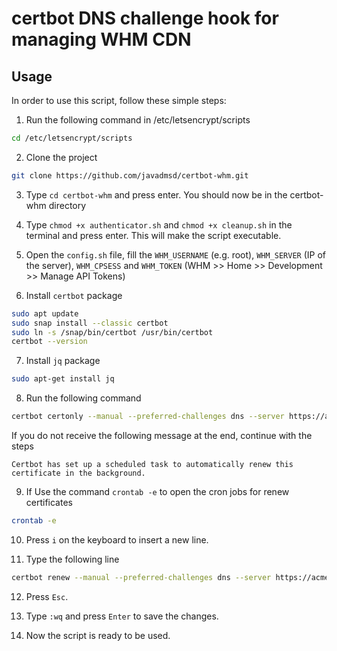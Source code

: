 # certbot DNS challenge hook for managing WHM CDN

## Usage

In order to use this script, follow these simple steps:

1. Run the following command in /etc/letsencrypt/scripts

```bash
cd /etc/letsencrypt/scripts
```

2. Clone the project

```bash
git clone https://github.com/javadmsd/certbot-whm.git
```

3. Type `cd certbot-whm` and press enter. You should now be in the certbot-whm directory

4. Type `chmod +x authenticator.sh` and `chmod +x cleanup.sh` in the terminal and press enter. This will make the script executable.

5. Open the `config.sh` file, fill the `WHM_USERNAME` (e.g. root), `WHM_SERVER` (IP of the server), `WHM_CPSESS` and `WHM_TOKEN` (WHM >> Home >> Development >> Manage API Tokens)

6. Install `certbot` package

```bash
sudo apt update
sudo snap install --classic certbot
sudo ln -s /snap/bin/certbot /usr/bin/certbot
certbot --version
```

7. Install `jq` package

```bash
sudo apt-get install jq
```

8. Run the following command

```bash
certbot certonly --manual --preferred-challenges dns --server https://acme-v02.api.letsencrypt.org/directory --manual-auth-hook ./authenticator.sh --manual-cleanup-hook ./cleanup.sh -d *.example.com
```

If you do not receive the following message at the end, continue with the steps

```
Certbot has set up a scheduled task to automatically renew this certificate in the background.
```

9. If Use the command `crontab -e` to open the cron jobs for renew certificates

```bash
crontab -e
```

10. Press `i` on the keyboard to insert a new line.

11. Type the following line

```bash
certbot renew --manual --preferred-challenges dns --server https://acme-v02.api.letsencrypt.org/directory --manual-auth-hook /etc/letsencrypt/scripts/certbot-whm/authenticator.sh --manual-cleanup-hook /etc/letsencrypt/scripts/certbot-whm/cleanup.sh -d *.example.com >> /etc/letsencrypt/scripts/certbot-whm/certbot.renew.log
```

12. Press `Esc`.

13. Type `:wq` and press `Enter` to save the changes.

14. Now the script is ready to be used.
